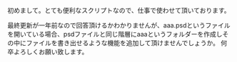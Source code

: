 初めまして。とても便利なスクリプトなので、仕事で使わせて頂いております。

最終更新が一年前なので回答頂けるかわかりませんが、aaa.psdというファイルを開いている場合、psdファイルと同じ階層にaaaというフォルダーを作成しその中にファイルを書き出せるような機能を追加して頂けませんでしょうか。
何卒よろしくお願い致します。
